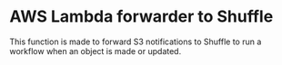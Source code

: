 # AWS Lambda forwarder to Shuffle
This function is made to forward S3 notifications to Shuffle to run a workflow when an object is made or updated. 
